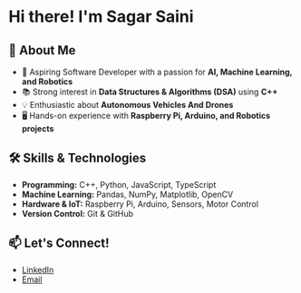 # Hi there! I'm Sagar Saini

## 🚀 About Me

- 🎯 Aspiring Software Developer with a passion for **AI, Machine Learning, and Robotics**
- 📚 Strong interest in **Data Structures & Algorithms (DSA)** using **C++**
- 💡 Enthusiastic about **Autonomous Vehicles And Drones**
- 🖥️ Hands-on experience with **Raspberry Pi, Arduino, and Robotics projects**

## 🛠️ Skills & Technologies

- **Programming:** C++, Python, JavaScript, TypeScript
- **Machine Learning:** Pandas, NumPy, Matplotlib, OpenCV
- **Hardware & IoT:** Raspberry Pi, Arduino, Sensors, Motor Control
- **Version Control:** Git & GitHub

## 📫 Let's Connect!

- [LinkedIn](https://www.linkedin.com/in/sagar-saini-621b8a307/)
- [Email](mailto:sagarsaini9531@gmail.com)
